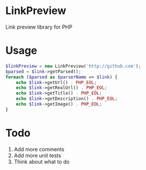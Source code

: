 LinkPreview
===========

Link preview library for PHP

# Usage

```php
$linkPreview = new LinkPreview('http://github.com');
$parsed = $link->getParsed();
foreach ($parsed as $parserName => $link) {
    echo $link->getUrl() . PHP_EOL;
    echo $link->getRealUrl() . PHP_EOL;
    echo $link->getTitle() . PHP_EOL;
    echo $link->getDescription() . PHP_EOL;
    echo $link->getImage() . PHP_EOL;
}
```

# Todo
1. Add more comments
2. Add more unit tests
3. Think about what to do

